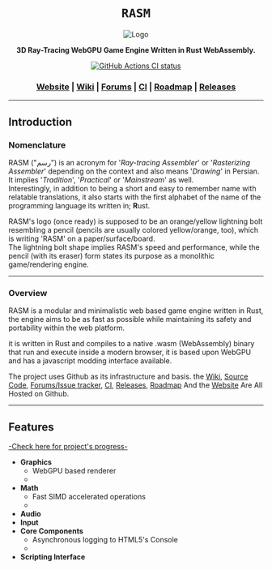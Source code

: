 <div align="center">

  <h1><code>RASM</code></h1>

  <img src="" alt="Logo">

  <p>
    <strong>3D Ray-Tracing WebGPU Game Engine Written in Rust WebAssembly.</strong>
  </p>

  <p>
    <a href="https://github.com/VioletVillain/RASM/actions"><img alt="GitHub Actions CI status" src="https://github.com/VioletVillain/RASM/workflows/RASM/badge.svg"></a>
  </p>

  <h3>
    <a href="https://VioletVillain.github.io/RASM/">Website</a>
    <span> | </span>
    <a href="https://github.com/VioletVillain/RASM/wiki">Wiki</a>
    <span> | </span>
    <a href="https://github.com/VioletVillain/RASM/issues">Forums</a>
    <span> | </span>
    <a href="https://github.com/VioletVillain/RASM/actions">CI</a>
    <span> | </span>
    <a href="https://github.com/VioletVillain/RASM/projects">Roadmap</a>
    <span> | </span>
    <a href="https://github.com/VioletVillain/RASM/releases">Releases</a>
  </h3>
  
</div>

***

## Introduction
### Nomenclature
RASM ("رسم") is an acronym for '*Ray-tracing Assembler*' or '*Rasterizing Assembler*' depending on the context and also means '*Drawing*' in Persian. \
It implies '*Tradition*', '*Practical*' or '*Mainstream*' as well. \
Interestingly, in addition to being a short and easy to remember name with relatable translations, it also starts with the first alphabet of the name of the programming language its written in; **R**ust.

RASM's logo (once ready) is supposed to be an orange/yellow lightning bolt resembling a pencil (pencils are usually colored yellow/orange, too), which is writing 'RASM' on a paper/surface/board. \
The lightning bolt shape implies RASM's speed and performance, while the pencil (with its eraser) form states its purpose as a monolithic game/rendering engine.

***

### Overview
RASM is a modular and minimalistic web based game engine written in Rust, the engine aims to be as fast as possible while maintaining its safety and portability within the web platform.

it is written in Rust and compiles to a native .wasm (WebAssembly) binary that run and execute inside a modern browser, it is based upon WebGPU and has a javascript modding interface available.

The project uses Github as its infrastructure and basis.  the [Wiki](https://github.com/VioletVillain/RASM/wiki), [Source Code](https://github.com/VioletVillain/RASM), [Forums/Issue tracker](https://github.com/VioletVillain/RASM/issues), [CI](https://github.com/VioletVillain/RASM/actions), [Releases](https://github.com/VioletVillain/RASM/releases), [Roadmap](https://github.com/VioletVillain/RASM/projects) And the [Website](https://VioletVillain.github.io/RASM/) Are All Hosted on Github.

***

## Features
[-Check here for project's progress-](https://github.com/VioletVillain/RASM/projects/1)
* **Graphics**
  * WebGPU based renderer
  *
* **Math**
  * Fast SIMD accelerated operations
  *
* **Audio**
* **Input**
* **Core Components**
  * Asynchronous logging to HTML5's Console
  *
* **Scripting Interface**

